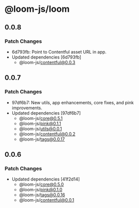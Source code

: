 # @loom-js/loom

## 0.0.8

### Patch Changes

-   6d793fb: Point to Contentful asset URL in app.
-   Updated dependencies [6d793fb]
    -   @loom-js/contentful@0.0.3

## 0.0.7

### Patch Changes

-   97df6b7: New utils, app enhancements, core fixes, and pink improvements.
-   Updated dependencies [97df6b7]
    -   @loom-js/core@0.5.1
    -   @loom-js/pink@0.1.1
    -   @loom-js/utils@0.0.1
    -   @loom-js/contentful@0.0.2
    -   @loom-js/tags@0.0.17

## 0.0.6

### Patch Changes

-   Updated dependencies [41f2d14]
    -   @loom-js/core@0.5.0
    -   @loom-js/pink@0.1.0
    -   @loom-js/tags@0.0.16
    -   @loom-js/contentful@0.0.1
